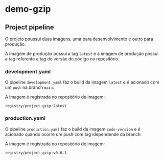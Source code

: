 # demo-gzip

## Project pipeline

O projeto poussui duas imagens, uma para desenvolvimento e outro para produção.

A imagem de produção possui a tag `latest` e a imagem de produção possui a tag referente a tag de versão do código no repositório.

### development.yaml

O pipeline `development.yaml` faz o build da imagem `latest` e é acionado com um `push` na branch `main`:

A imagem é registrada no repositório de imagem:

`registry/project-gzip:latest`

### production.yaml

O pipeline `production.yaml` faz o build da imagem `code-version` e é acionado quando ocorre um push com tag idependende da branch:

A imagem é registrada no repositório de imagem:

`registry/project-gzip:v0.0.1`


